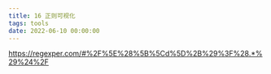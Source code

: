 ```yaml
---
title: 16 正则可视化
tags: tools
date: 2022-06-10 00:00:00
---
```


https://regexper.com/#%2F%5E%28%5B%5Cd%5D%2B%29%3F%28.*%29%24%2F